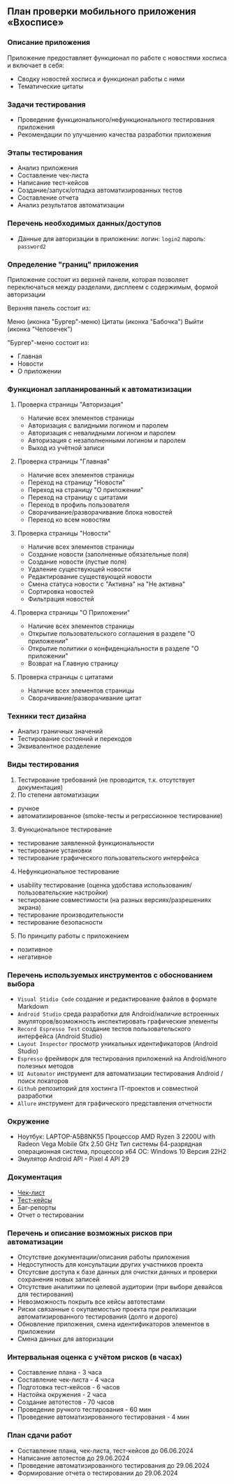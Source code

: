 ## План проверки мобильного приложения «Вхосписе»

### Описание приложения

Приложение предоставляет функционал по работе с новостями хосписа и включает в себя:

- Сводку новостей хосписа и функционал работы с ними
- Тематические цитаты

### Задачи тестирования

- Проведение функционального/нефункционального тестирования приложения
- Рекомендации по улучшению качества разработки приложения

### Этапы тестирования

- Анализ приложения
- Составление чек-листа
- Написание тест-кейсов
- Создание/запуск/отладка автоматизированных тестов
- Составление отчета
- Анализ результатов автоматизации

### Перечень необходимых данных/доступов

- Данные для авторизации в приложении:
  логин: `login2`
  пароль: `password2`

### Определение "границ" приложения

Приложение состоит из верхней панели, которая позволяет переключаться между разделами, дисплеем с содержимым, формой авторизации

Верхняя панель состоит из:

Меню (иконка "Бургер"-меню)
Цитаты (иконка "Бабочка")
Выйти (иконка "Человечек")

"Бургер"-меню состоит из:

- Главная
- Новости
- О приложении

### Функционал запланированный к автоматизизации

1. Проверка страницы "Авторизация"

   - Наличие всех элементов страницы
   - Авторизация с валидными логином и паролем
   - Авторизация с невалидными логином и паролем
   - Авторизация с незаполненными логином и паролем
   - Выход из учётной записи

2. Проверка страницы "Главная"

   - Наличие всех элементов страницы
   - Переход на страницу "Новости"
   - Переход на страницу "О приложении"
   - Переход на страницу с цитатами
   - Переход в профиль пользователя
   - Сворачивание/разворачивание блока новостей
   - Переход ко всем новостям

3. Проверка страницы "Новости"

   - Наличие всех элементов страницы
   - Создание новости (заполненные обязательные поля)
   - Создание новости (пустые поля)
   - Удаление существующей новости
   - Редактирование существующей новости
   - Смена статуса новости с "Активна" на "Не активна"
   - Сортировка новостей
   - Фильтрация новостей

4. Проверка страницы "О Приложении"

   - Наличие всех элементов страницы
   - Открытие пользовательского соглашения в разделе "О приложении"
   - Открытие политики о конфиденциальности в разделе "О приложении"
   - Возврат на Главную страницу

5. Проверка страницы с цитатами
   - Наличие всех элементов страницы
   - Сворачивание/разворачивание цитат

### Техники тест дизайна

- Анализ граничных значений
- Тестирование состояний и переходов
- Эквивалентное разделение

### Виды тестирования

1. Тестирование требований (не проводится, т.к. отсутствует документация)
2. По степени автоматизации

- ручное
- автоматизированное (smoke-тесты и регрессионное тестирование)

3. Функциональное тестирование

- тестирование заявленной функциональности
- тестирование установки
- тестирование графического пользовательского интерфейса

4. Нефункциональное тестирование

- usability тестирование (оценка удобстава использования/пользовательские настройки)
- тестирование совместимости (на разных версиях/разрешениях экрана)
- тестирование производительности
- тестирование безопасности

5. По принципу работы с приложением

- позитивное
- негативное

### Перечень используемых инструментов с обоснованием выбора

- `Visual Stidio Code` создание и редактирование файлов в формате Markdown
- `Android Studio` среда разработки для Android/наличие встроенных эмуляторов/возможность инспектировать графические элементы
- `Record Espresso Test` создание тестов пользовательского интерфейса (Android Studio)
- `Layout Inspector` просмотр уникальных идентификаторов (Android Studio)
- `Espresso` фреймворк для тестирования приложений на Android/много полезных методов
- `UI Automator` инструмент для автоматизации тестирования Android / поиск локаторов
- `Github` репозиторий для хостинга IT-проектов и совместной разработки
- `Allure` инструмент для графического представления отчетности

### Окружение

- Ноутбук: LAPTOP-A5B8NK55
  Процессор AMD Ryzen 3 2200U with Radeon Vega Mobile Gfx 2.50 GHz
  Тип системы 64-разрядная операционная система, процессор x64
  ОС: Windows 10 Версия 22H2
- Эмулятор Android API - Pixel 4 API 29

### Документация

- [Чек-лист](https://docs.google.com/spreadsheets/d/1SJnBHQuMcYB2udRzaRU9TD20PX5cjWkA/edit?usp=sharing&ouid=104457154873648871986&rtpof=true&sd=true)
- [Тест-кейсы](https://docs.google.com/spreadsheets/d/1SOPjUCIFgHJmh00Pn1wTDAf6oMQVbwhm/edit?usp=sharing&ouid=104457154873648871986&rtpof=true&sd=true)
- Баг-репорты
- Отчет о тестировании

### Перечень и описание возможных рисков при автоматизации

- Отсутствие документации/описания работы приложения
- Недоступность для консультации других участников проекта
- Отсутсвие доступа к базе данных для очистки данных и проверки сохранения новых записей
- Отсутствие аналитики по целевой аудитории (при выборе девайсов для тестирования)
- Невозможность покрыть все кейсы автотестами
- Риски связанные с окупаемостью проекта при реализации автоматизированного тестирования (долго и дорого)
- Обновление приложения, смена идентификаторов элементов в приложении
- Смена данных для авторизации

### Интервальная оценка с учётом рисков (в часах)

- Составление плана - 3 часа
- Составление чек-листа - 4 часа
- Подготовка тест-кейсов - 6 часов
- Настойка окружения - 2 часа
- Создание автотестов - 70 часов
- Проведение ручного тестирования - 60 мин
- Проведение автоматизированного тестирования - 4 мин

### План сдачи работ

- Составление плана, чек-листа, тест-кейсов до 06.06.2024
- Написание автотестов до 29.06.2024
- Проведение автоматизированного тестирования до 29.06.2024
- Формирование отчета о тестировании до 29.06.2024
